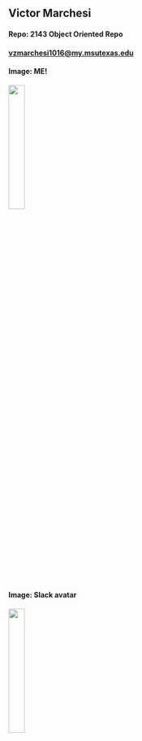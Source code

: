 ## Victor Marchesi
#### Repo: 2143 Object Oriented Repo
#### vzmarchesi1016@my.msutexas.edu
#### Image: ME!
<img src="https://user-images.githubusercontent.com/91359207/235332860-22c580c9-94d8-4c2f-a5cd-124be43baced.png" width=25% height=25%>

#### Image: Slack avatar
<img src="https://user-images.githubusercontent.com/91359207/235332860-22c580c9-94d8-4c2f-a5cd-124be43baced.png" width=25% height=25%>
